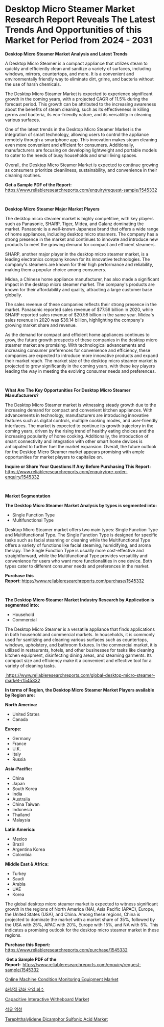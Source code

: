 <p><h1>Desktop Micro Steamer Market Research Report Reveals The Latest Trends And Opportunities of this Market for Period from 2024 - 2031</h1></p><p><strong>Desktop Micro Steamer Market Analysis and Latest Trends</strong></p>
<p><p>A Desktop Micro Steamer is a compact appliance that utilizes steam to quickly and efficiently clean and sanitize a variety of surfaces, including windows, mirrors, countertops, and more. It is a convenient and environmentally friendly way to eliminate dirt, grime, and bacteria without the use of harsh chemicals.</p><p>The Desktop Micro Steamer Market is expected to experience significant growth in the coming years, with a projected CAGR of 11.5% during the forecast period. This growth can be attributed to the increasing awareness about the benefits of steam cleaning, such as its effectiveness in killing germs and bacteria, its eco-friendly nature, and its versatility in cleaning various surfaces.</p><p>One of the latest trends in the Desktop Micro Steamer Market is the integration of smart technology, allowing users to control the appliance remotely through a smartphone app. This innovation makes steam cleaning even more convenient and efficient for consumers. Additionally, manufacturers are focusing on developing lightweight and portable models to cater to the needs of busy households and small living spaces.</p><p>Overall, the Desktop Micro Steamer Market is expected to continue growing as consumers prioritize cleanliness, sustainability, and convenience in their cleaning routines.</p></p>
<p><strong>Get a Sample PDF of the Report:&nbsp;</strong> <a href="https://www.reliableresearchreports.com/enquiry/request-sample/1545332">https://www.reliableresearchreports.com/enquiry/request-sample/1545332</a></p>
<p>&nbsp;</p>
<p><strong>Desktop Micro Steamer Major Market Players</strong></p>
<p><p>The desktop micro steamer market is highly competitive, with key players such as Panasonic, SHARP, Tiger, Midea, and Galanz dominating the market. Panasonic is a well-known Japanese brand that offers a wide range of home appliances, including desktop micro steamers. The company has a strong presence in the market and continues to innovate and introduce new products to meet the growing demand for compact and efficient steamers.</p><p>SHARP, another major player in the desktop micro steamer market, is a leading electronics company known for its innovative technologies. The company's steamers are known for their high performance and reliability, making them a popular choice among consumers.</p><p>Midea, a Chinese home appliance manufacturer, has also made a significant impact in the desktop micro steamer market. The company's products are known for their affordability and quality, attracting a large customer base globally.</p><p>The sales revenue of these companies reflects their strong presence in the market. Panasonic reported sales revenue of $77.59 billion in 2020, while SHARP reported sales revenue of $20.58 billion in the same year. Midea's sales revenue in 2020 was $39.14 billion, highlighting the company's growing market share and revenue.</p><p>As the demand for compact and efficient home appliances continues to grow, the future growth prospects of these companies in the desktop micro steamer market are promising. With technological advancements and increasing consumer preferences for convenience and efficiency, these companies are expected to introduce more innovative products and expand their market reach. The market size of the desktop micro steamer market is projected to grow significantly in the coming years, with these key players leading the way in meeting the evolving consumer needs and preferences.</p></p>
<p>&nbsp;</p>
<p><strong>What Are The Key Opportunities For Desktop Micro Steamer Manufacturers?</strong></p>
<p><p>The Desktop Micro Steamer market is witnessing steady growth due to the increasing demand for compact and convenient kitchen appliances. With advancements in technology, manufacturers are introducing innovative features such as digital controls, multiple cooking modes, and user-friendly interfaces. The market is expected to continue its growth trajectory in the coming years, driven by the rising trend of healthy eating choices and the increasing popularity of home cooking. Additionally, the introduction of smart connectivity and integration with other smart home devices is anticipated to further fuel the market expansion. Overall, the future outlook for the Desktop Micro Steamer market appears promising with ample opportunities for market players to capitalize on.</p></p>
<p><strong>Inquire or Share Your Questions If Any Before Purchasing This Report:</strong> <a href="https://www.reliableresearchreports.com/enquiry/pre-order-enquiry/1545332">https://www.reliableresearchreports.com/enquiry/pre-order-enquiry/1545332</a></p>
<p>&nbsp;</p>
<p><strong>Market Segmentation</strong></p>
<p><strong>The Desktop Micro Steamer Market Analysis by types is segmented into:</strong></p>
<p><ul><li>Single Function Type</li><li>Multifunctional Type</li></ul></p>
<p><p>Desktop Micro Steamer market offers two main types: Single Function Type and Multifunctional Type. The Single Function Type is designed for specific tasks such as facial steaming or cleaning while the Multifunctional Type offers a variety of functions like facial steaming, humidifying, and aroma therapy. The Single Function Type is usually more cost-effective and straightforward, while the Multifunctional Type provides versatility and convenience for users who want more functionalities in one device. Both types cater to different consumer needs and preferences in the market.</p></p>
<p><strong>Purchase this Report:&nbsp;</strong><a href="https://www.reliableresearchreports.com/purchase/1545332">https://www.reliableresearchreports.com/purchase/1545332</a></p>
<p>&nbsp;</p>
<p><strong>The Desktop Micro Steamer Market Industry Research by Application is segmented into:</strong></p>
<p><ul><li>Household</li><li>Commercial</li></ul></p>
<p><p>The Desktop Micro Steamer is a versatile appliance that finds applications in both household and commercial markets. In households, it is commonly used for sanitizing and cleaning various surfaces such as countertops, windows, upholstery, and bathroom fixtures. In the commercial market, it is utilized in restaurants, hotels, and other businesses for tasks like cleaning kitchen equipment, disinfecting dining areas, and steaming garments. Its compact size and efficiency make it a convenient and effective tool for a variety of cleaning tasks.</p></p>
<p><a href="https://www.reliableresearchreports.com/global-desktop-micro-steamer-market-r1545332">&nbsp;https://www.reliableresearchreports.com/global-desktop-micro-steamer-market-r1545332</a></p>
<p><strong>In terms of Region, the Desktop Micro Steamer Market Players available by Region are:</strong></p>
<p>
    <p> <strong> North America: </strong>
        <ul>
            <li>United States</li>
            <li>Canada</li>
        </ul>
        </p> 
    <p> <strong> Europe: </strong>
        <ul>
            <li>Germany</li>
            <li>France</li>
            <li>U.K.</li>
            <li>Italy</li>
            <li>Russia</li>
        </ul>
        </p> 
    <p> <strong> Asia-Pacific: </strong>
        <ul>
            <li>China</li>
            <li>Japan</li>
            <li>South Korea</li>
            <li>India</li>
            <li>Australia</li>
            <li>China Taiwan</li>
            <li>Indonesia</li>
            <li>Thailand</li>
            <li>Malaysia</li>
        </ul>
        </p> 
    <p> <strong> Latin America: </strong>
        <ul>
            <li>Mexico</li>
            <li>Brazil</li>
            <li>Argentina Korea</li>
            <li>Colombia</li>
        </ul>
        </p> 
    <p> <strong> Middle East & Africa: </strong>
        <ul>
            <li>Turkey</li>
            <li>Saudi</li>
            <li>Arabia</li>
            <li>UAE</li>
            <li>Korea</li>
        </ul>
    </p>
    </p>
<p><p>The global desktop micro steamer market is expected to witness significant growth in the regions of North America (NA), Asia Pacific (APAC), Europe, the United States (USA), and China. Among these regions, China is projected to dominate the market with a market share of 35%, followed by the USA with 25%, APAC with 20%, Europe with 15%, and NA with 5%. This indicates a promising outlook for the desktop micro steamer market in these regions.</p></p>
<p><strong>Purchase this Report: </strong><a href="https://www.reliableresearchreports.com/purchase/1545332">https://www.reliableresearchreports.com/purchase/1545332</a></p>
<p>&nbsp;<strong>Get a Sample PDF of the Report:&nbsp;&nbsp;</strong><a href="https://www.reliableresearchreports.com/enquiry/request-sample/1545332">https://www.reliableresearchreports.com/enquiry/request-sample/1545332</a></p>
<p><strong></strong></p>
<p><p><a href="https://github.com/gdfhhhj/Market-Research-Report-List-4/blob/main/online-machine-condition-monitoring-equipment-market.md">Online Machine Condition Monitoring Equipment Market</a></p><p><a href="https://github.com/Madalyell456456/Market-Research-Report-List-1/blob/main/772732236626.md">화학적 강화 오일 회수</a></p><p><a href="https://github.com/RichRobinson5/Market-Research-Report-List-4/blob/main/capacitive-interactive-witheboard-market.md">Capacitive Interactive Witheboard Market</a></p><p><a href="https://github.com/vs019sa3m8x/Market-Research-Report-List-1/blob/main/254863636625.md">석유 역청</a></p><p><a href="https://issuu.com/reportprime-2/docs/terephthalylidene-dicamphor-sulfonic-acid-market-s">Terephthalylidene Dicamphor Sulfonic Acid Market</a></p></p>